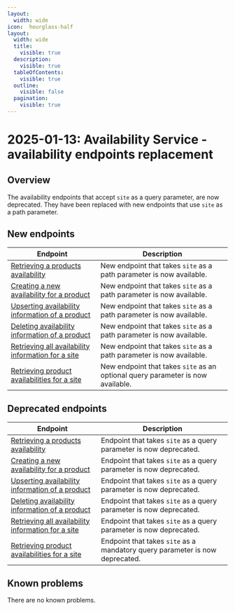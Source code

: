 ```yaml
---
layout:
  width: wide
icon:  hourglass-half
layout:
  width: wide
  title:
    visible: true
  description:
    visible: true
  tableOfContents:
    visible: true
  outline:
    visible: false
  pagination:
    visible: true
---
```


# 2025-01-13: Availability Service - availability endpoints replacement

## Overview

The availability endpoints that accept `site` as a query parameter, are now deprecated. They have been replaced with new endpoints that use `site` as a path parameter.

## New endpoints

| Endpoint                                                                                                                           | Description                                                                   |
| ---------------------------------------------------------------------------------------------------------------------------------- | ----------------------------------------------------------------------------- |
| [Retrieving a products availability](https://developer.emporix.io/api-references/api-guides/orders/availability/api-reference/availabilities#post-availability-tenant-availability-search)                           | New endpoint that takes `site` as a path parameter is now available.           |
| [Creating a new availability for a product](https://developer.emporix.io/api-references/api-guides/orders/availability/api-reference/availabilities#post-availability-tenant-availability-productid-site)                        | New endpoint that takes `site` as a path parameter is now available.           |
| [Upserting availability information of a product](https://developer.emporix.io/api-references/api-guides/orders/availability/api-reference/availabilities#put-availability-tenant-availability-productid-site)                | New endpoint that takes `site` as a path parameter is now available.           |
| [Deleting availability information of a product](https://developer.emporix.io/api-references/api-guides/orders/availability/api-reference/availabilities#delete-availability-tenant-availability-productid-site)              | New endpoint that takes `site` as a path parameter is now available.          |
| [Retrieving all availability information for a site](https://developer.emporix.io/api-references/api-guides/orders/availability/api-reference/availabilities#get-availability-tenant-availability-site-site) | New endpoint that takes `site` as a path parameter is now available.           |
| [Retrieving product availabilities for a site](https://developer.emporix.io/api-references/api-guides/orders/availability/api-reference/availabilities#post-availability-tenant-availability-search)            | New endpoint that takes `site` as an optional query parameter is now available.|

## Deprecated endpoints

| Endpoint                                                                                                                           | Description                                                                  |
| ---------------------------------------------------------------------------------------------------------------------------------- | ---------------------------------------------------------------------------- |
| [Retrieving a products availability](https://developer.emporix.io/api-references/api-guides/orders/availability/api-reference/availabilities#post-availability-tenant-availability-search)                           | Endpoint that takes `site` as a query parameter is now deprecated.            |
| [Creating a new availability for a product](https://developer.emporix.io/api-references/api-guides/orders/availability/api-reference/availabilities#post-availability-tenant-availability-productid-site)                        | Endpoint that takes `site` as a query parameter is now deprecated.            |
| [Upserting availability information of a product](https://developer.emporix.io/api-references/api-guides/orders/availability/api-reference/availabilities#put-availability-tenant-availability-productid-site)                | Endpoint that takes `site` as a query parameter is now deprecated.            |
| [Deleting availability information of a product](https://developer.emporix.io/api-references/api-guides/orders/availability/api-reference/availabilities#delete-availability-tenant-availability-productid-site)              | Endpoint that takes `site` as a query parameter is now deprecated.           |
| [Retrieving all availability information for a site](https://developer.emporix.io/api-references/api-guides/orders/availability/api-reference/availabilities#get-availability-tenant-availability-site-site) | Endpoint that takes `site` as a query parameter is now deprecated.           |
| [Retrieving product availabilities for a site](https://developer.emporix.io/api-references/api-guides/orders/availability/api-reference/availabilities#post-availability-tenant-availability-search)            | Endpoint that takes `site` as a mandatory query parameter is now deprecated.  |


## Known problems

There are no known problems.